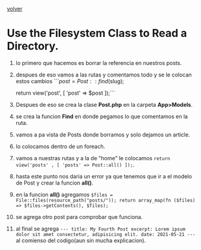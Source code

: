 [volver](../README.md)
# Use the Filesystem Class to Read a Directory.
1. lo primero que hacemos es borrar la referencia en nuestros posts.
2. despues de eso vamos a las rutas y comentamos todo y se le colocan estos cambios ```$post = Post::find($slug);
    
    return view('post', [
        'post' => $post
    ]);```
3. Despues de eso se crea la clase **Post.php** en la carpeta **App>Models**.
4. se crea la funcion **Find** en donde pegamos lo que comentamos en la ruta.
5. vamos a pa vista de Posts donde borramos y solo dejamos un article.
6. lo colocamos dentro de un foreach.
7. vamos a nuestras rutas y a la de "home" le colocamos ```return view('posts' , [
        'posts' => Post::all()
    ]);```.
8. hasta este punto nos daria un error ya que tenemos que ir a el modelo de Post y crear la funcion **all()**.
9. en la funcion **all()** agregamos ```$files = File::files(resource_path("posts/"));
        return array_map(fn ($files) => $files->getContents(), $files);```
10. se agrega otro post para comprobar que funciona.
11. al final se agrega ````---
title: My Fourth Post
excerpt: Lorem ipsum dolor sit amet consectetur, adipisicing elit.
date: 2021-05-21
---```` al comienso del codigo(aun sin mucha explicacion).

